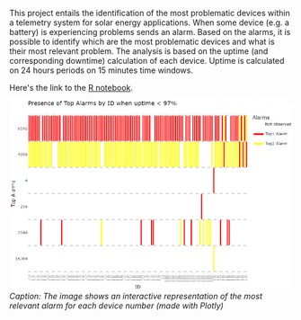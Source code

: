This project entails the identification of the most problematic devices within a telemetry system for solar energy applications.
When some device (e.g. a battery) is experiencing problems sends an alarm. Based on the alarms, it is possible to identify which are the most problematic devices and what is their most relevant problem. 
The analysis is based on the uptime (and corresponding downtime) calculation of each device. 
Uptime is calculated on 24 hours periods on 15 minutes time windows. 

Here's the link to the <a href="https://acelico.github.io/Telemetry_analysis/notebook_for_upload.nb.html" target="_blank"> R notebook</a>.

![Alt Text](https://github.com/acelico/Telemetry_analysis/blob/main/images/graph_plotly.png?raw=true)
*Caption: The image shows an interactive representation of the most relevant alarm for each device number (made with Plotly)*
